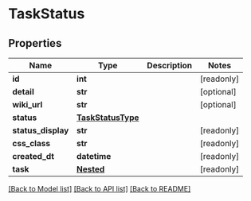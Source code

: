 # TaskStatus


## Properties
Name | Type | Description | Notes
------------ | ------------- | ------------- | -------------
**id** | **int** |  | [readonly] 
**detail** | **str** |  | [optional] 
**wiki_url** | **str** |  | [optional] 
**status** | [**TaskStatusType**](TaskStatusType.md) |  | 
**status_display** | **str** |  | [readonly] 
**css_class** | **str** |  | [readonly] 
**created_dt** | **datetime** |  | [readonly] 
**task** | [**Nested**](Nested.md) |  | [readonly] 

[[Back to Model list]](../README.md#documentation-for-models) [[Back to API list]](../README.md#documentation-for-api-endpoints) [[Back to README]](../README.md)


